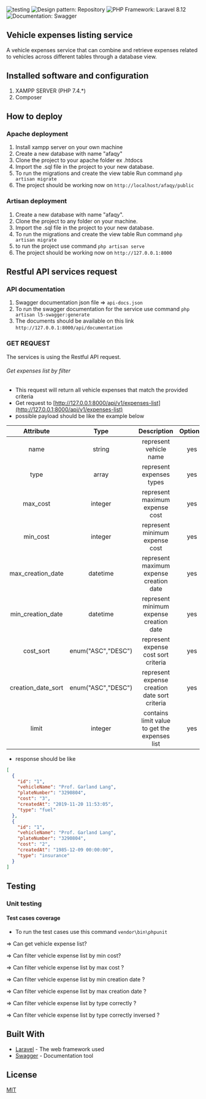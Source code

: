  ![testing](https://img.shields.io/badge/Unit%20testing-Passed-brightgreen.svg?style=flat) 
 ![Design pattern: Repository](https://img.shields.io/badge/Design%20pattern-Repository-purple.svg?style=flat) 
 ![PHP Framework: Laravel 8.12](https://img.shields.io/badge/PHP%20Framework-%20Laravel%208.12-red.svg?style=flat)
![Documentation: Swagger](https://img.shields.io/badge/Documentation-Swagger-blue.svg?style=flat)
## Vehicle expenses listing service
A vehicle expenses service that can combine and retrieve expenses related to vehicles across different tables through a database view.

## Installed software and configuration
01. XAMPP SERVER (PHP 7.4.*)
02. Composer

## How to deploy

### Apache deployment
01. Install xampp server on your own machine
02. Create a new database with name "afaqy"
03. Clone the project to your apache folder ex .htdocs
04. Import the .sql file in the project to your new database.
05. To run the migrations and create the view table Run command ```php artisan migrate```
06. The project should be working now on ```http://localhost/afaqy/public```
   
### Artisan deployment
01. Create a new database with name "afaqy".
02. Clone the project to any folder on your machine.
03. Import the .sql file in the project to your new database.
04. To run the migrations and create the view table Run command ```php artisan migrate```
05. to run the project use command ```php artisan serve```
06. The project should be working now on ```http://127.0.0.1:8000```
      
## Restful API services request

### API documentation
01. Swagger documentation json file => ```api-docs.json```
02. To run the swagger documentation for the service use command ```php artisan l5-swagger:generate```
03. The documents should be available on this link ```http://127.0.0.1:8000/api/documentation```

### GET REQUEST
The services is using the Restful API request.

###### Get expenses list by filter
* This request will return all vehicle expenses that match the provided criteria
* Get request to [http://127.0.0.1:8000/api/v1/expenses-list](http://127.0.0.1:8000/api/v1/expenses-list)
* possible payload should be like the example below

|Attribute|Type|Description|Optional|Example/
|:----------:|:-----:|:----------:|:----------:|:----------:|
|name|string|represent vehicle name|yes|name=Garland Lang|
|type|array|represent expenses types|yes|type=['fuel']|
|max_cost|integer|represent maximum expense cost|yes|max_cost = 10|
|min_cost|integer|represent minimum expense cost|yes|min_cost = 5|
|max_creation_date|datetime|represent maximum expense creation date|yes|max_creation_date = 2020-01-01 00:00:00|
|min_creation_date|datetime|represent minimum expense creation date|yes|min_creation_date = 2020-01-01 00:00:00|
|cost_sort| enum("ASC","DESC")|represent expense cost sort criteria|yes|cost_sort = DESC|
|creation_date_sort|enum("ASC","DESC")|represent expense creation date sort criteria|yes|creation_date_sort = ASC|
|limit|integer|contains limit value to get the expenses list|yes|limit=5|


* response should be like 
```json
[
  {
    "id": "1",
    "vehicleName": "Prof. Garland Lang",
    "plateNumber": "3290804",
    "cost": "3",
    "createdAt": "2019-11-20 11:53:05",
    "type": "fuel"
  },
  {
    "id": "1",
    "vehicleName": "Prof. Garland Lang",
    "plateNumber": "3290804",
    "cost": "2",
    "createdAt": "1985-12-09 00:00:00",
    "type": "insurance"
  }
]
```


## Testing
### Unit testing

#### Test cases coverage
* To run the test cases use this command ``` vendor\bin\phpunit ```

=> Can get vehicle expense list?

=> Can filter vehicle expense list by min cost?

=> Can filter vehicle expense list by max cost ?

=> Can filter vehicle expense list by min creation date ?

=> Can filter vehicle expense list by max creation date ?  

=> Can filter vehicle expense list by type correctly ?  

=> Can filter vehicle expense list by type correctly inversed ?  

## Built With

* [Laravel](https://laravel.com/docs) - The web framework used
* [Swagger](https://swagger.io/) - Documentation tool

## License
[MIT](https://choosealicense.com/licenses/mit/)
